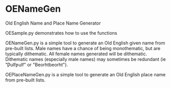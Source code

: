 # OENameGen
Old English Name and Place Name Generator

OESample.py demonstrates how to use the functions

OENameGen.py is a simple tool to generate an Old English given name from pre-built lists. Male names have a chance of being monothematic, but are typically dithematic. All female names generated will be dithematic.
Dithematic names (especially male names) may sometimes be redundant (ie "Ƿulfƿulf" or "Beorhtbeorht").

OEPlaceNameGen.py is a simple tool to generate an Old English place name from pre-built lists.
